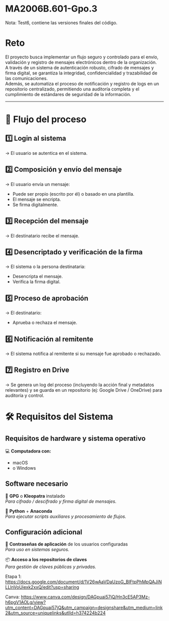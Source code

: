 # MA2006B.601-Gpo.3
Nota: Test6, contiene las versiones finales del código.
# Reto

El proyecto busca implementar un flujo seguro y controlado para el envío, validación y registro de mensajes electrónicos dentro de la organización.  
A través de un sistema de autenticación robusto, cifrado de mensajes y firma digital, se garantiza la integridad, confidencialidad y trazabilidad de las comunicaciones.  
Además, se automatiza el proceso de notificación y registro de logs en un repositorio centralizado, permitiendo una auditoría completa y el cumplimiento de estándares de seguridad de la información.

---

# 📌 Flujo del proceso

## 1️⃣ Login al sistema

→ El usuario se autentica en el sistema.

## 2️⃣ Composición y envío del mensaje

→ El usuario envía un mensaje:  
- Puede ser propio (escrito por él) o basado en una plantilla.  
- El mensaje se encripta.  
- Se firma digitalmente.

## 3️⃣ Recepción del mensaje

→ El destinatario recibe el mensaje.

## 4️⃣ Desencriptado y verificación de la firma

→ El sistema o la persona destinataria:  
- Desencripta el mensaje.  
- Verifica la firma digital.

## 5️⃣ Proceso de aprobación

→ El destinatario:  
- Aprueba o rechaza el mensaje.

## 6️⃣ Notificación al remitente

→ El sistema notifica al remitente si su mensaje fue aprobado o rechazado.

## 7️⃣ Registro en Drive

→ Se genera un log del proceso (incluyendo la acción final y metadatos relevantes) y se guarda en un repositorio (ej: Google Drive / OneDrive) para auditoría y control.


# 🛠️ Requisitos del Sistema

## Requisitos de hardware y sistema operativo

💻 **Computadora con:**
- macOS
- o Windows

## Software necesario

🔐 **GPG** o **Kleopatra** instalado  
_Para cifrado / descifrado y firma digital de mensajes._

🐍 **Python** + **Anaconda**  
_Para ejecutar scripts auxiliares y procesamiento de flujos._

## Configuración adicional

🔑 **Contraseñas de aplicación** de los usuarios configuradas  
_Para uso en sistemas seguros._

📦 **Acceso a los repositorios de claves**  
_Para gestión de claves públicas y privadas._


Etapa 1: https://docs.google.com/document/d/1V26wAaVDaUzoG_BlFtpPhMpQAJiNLLlnVoUiexk2xxQ/edit?usp=sharing

Canva: https://www.canva.com/design/DAGpuai57jQ/Hn3cE5AP3Mz-h6pgV1AOLg/view?utm_content=DAGpuai57jQ&utm_campaign=designshare&utm_medium=link2&utm_source=uniquelinks&utlId=h374224b224

